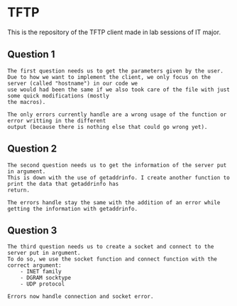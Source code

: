 # TFTP

This is the repository of the TFTP client made in lab sessions of IT major.


## Question 1

	The first question needs us to get the parameters given by the user.
	Due to how we want to implement the client, we only focus on the server (called "hostname") in our code we
	use would had been the same if we also took care of the file with just some quick modifications (mostly
	the macros).

	The only errors currently handle are a wrong usage of the function or error writting in the different
	output (because there is nothing else that could go wrong yet).

## Question 2

	The second question needs us to get the information of the server put in argument.
	This is down with the use of getaddrinfo. I create another function to print the data that getaddrinfo has
	return.

	The errors handle stay the same with the addition of an error while getting the information with getaddrinfo.

## Question 3

	The third question needs us to create a socket and connect to the server put in argument.
	To do so, we use the socket function and connect function with the correct argument:
		- INET family
		- DGRAM socktype
		- UDP protocol

	Errors now handle connection and socket error.